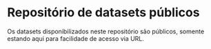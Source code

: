 # Repositório de datasets públicos

Os datasets disponibilizados neste repositório são públicos, somente estando aqui para facilidade de acesso via URL.
